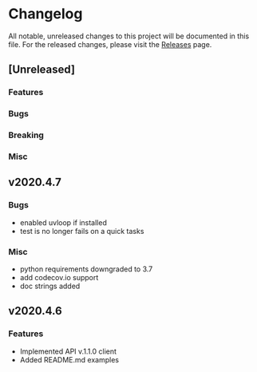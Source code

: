 # Changelog

All notable, unreleased changes to this project will be documented in this file. For the released
changes, please visit
the [Releases](https://gitlab.com/true-web-app/true-checker/true-checker-python/-/releases) page.

## [Unreleased]

### Features

### Bugs

### Breaking

### Misc

## v2020.4.7

### Bugs

- enabled uvloop if installed
- test is no longer fails on a quick tasks

### Misc

- python requirements downgraded to 3.7
- add codecov.io support
- doc strings added

## v2020.4.6

### Features

- Implemented API v.1.1.0 client
- Added README.md examples
